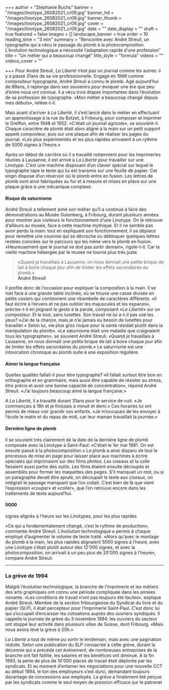 +++
author = "Stéphanie Buchs"
banner = "/images/linotype_26082021_cr09.jpg"
banner_hd = "/images/linotype_26082021_cr09.jpg"
banner_thumb = "/images/linotype_26082021_cr09.jpg"
cover = "/images/linotype_26082021_cr09.jpg"
date = ""
date_display = ""
draft = true
featured = false
images = []
landscape_banner = true
order = 10
reading_time = "3 min"
summary = "Rencontre avec André Streuli, un typographe qui a vécu le passage du plomb à la photocomposition. L’évolution technologique a nécessité l’adaptation rapide d’une profession"
title = "Un métier qui a beaucoup changé"
title_style = "formula"
videos = ""
videos_cover = ""

+++
Pour André Streuli, _La Liberté_ n’est pas un journal comme les autres: il y a passé 31ans de sa vie professionnelle. Engagé en 1966 comme compositeur-typographe, André Streuli a connu le plomb. Agé aujourd’hui de 89ans, il replonge dans ses souvenirs pour évoquer une ère que peu d’entre nous ont connue. Il a vécu trois étapes importantes dans l’évolution de sa profession de typographe. «Mon métier a beaucoup changé depuis mes débuts», relève-t-il.

Mais avant d’arriver à _La Liberté_, il s’est lancé dans le métier en effectuant un apprentissage à la rue du Botzet, à Fribourg, pour composer et imprimer le Greffon, entre 1948 et 1952. «C’était un journal agricole», se souvient-il. Chaque caractère de plomb était alors aligné à la main sur un petit support appelé composteur, puis sur une plaque afin de réaliser les pages du journal. «Les plus expérimentés et les plus rapides arrivaient à un rythme de 5000 signes à l’heure.»

Après un début de carrière où il a travaillé notamment pour les Imprimeries réunies à Lausanne, il est arrivé à _La Liberté_ pour travailler sur une Linotype. C’est une machine disposant d’un clavier spécial sur lequel le typographe tape le texte qui lui est transmis sur une feuille de papier. Cet engin dispose d’un réservoir où le plomb entre en fusion. Les lettres de plomb sont ainsi fabriquées au fur et à mesure et mises en place sur une plaque grâce à une mécanique complexe.

#### Risque de saturnisme

André Streuli a tellement aimé son métier qu’il a continué à faire des démonstrations au Musée Gutenberg, à Fribourg, durant plusieurs années pour montrer aux visiteurs le fonctionnement d’une Linotype. On le retrouve d’ailleurs au musée, face à cette machine mythique. Et il ne semble pas avoir perdu la main: tout en expliquant son fonctionnement, il se déplace pour remettre une courroie qui se décroche ou débloquer quelques lettres restées coincées sur le parcours qui les mène vers le plomb en fusion. «Heureusement que le journal ne doit pas sortir demain», rigole-t-il. Car la vieille machine hébergée par le musée ne tourne plus très juste.

> «Quand je travaillais à Lausanne, on nous donnait une petite brique de lait à boire chaque jour afin de limiter les effets secondaires du plomb.»  
> **André Streuli**

Il profite donc de l’occasion pour expliquer la composition à la main. Il se met face à une grande table inclinée, où se trouve une casse divisée en petits casiers qui contiennent une ribambelle de caractères différents. «Il faut écrire à l’envers et ne pas oublier les majuscules et les espaces», précise-t-il en joignant le geste à la parole, composant «_La Liberté_» sur un composteur. Et le tout, sans lunettes. Son travail ne lui a-t-il pas usé les yeux? «J’ai de la chance, mais je n’ai jamais eu besoin de lunettes pour travailler.» Selon lui, «le plus gros risque pour la santé résidait plutôt dans la manipulation du plomb». «Le saturnisme était une maladie que craignaient tous les typographes», se souvient André Streuli. «Quand je travaillais à Lausanne, on nous donnait une petite brique de lait à boire chaque jour afin de limiter les effets secondaires du plomb.» Le saturnisme est une intoxication chronique au plomb suite à une exposition régulière.

#### Aimer la langue française

Quelles qualités fallait-il pour être typographe? «Il fallait surtout être bon en orthographe et en grammaire, mais aussi être capable de résister au stress, être précis et avoir une bonne capacité de concentration», répond André Streuli. «J’ai toujours beaucoup aimé la langue française.»

A _La Liberté_, il a travaillé durant 31ans pour le service de nuit. «Je commençais à 18h et je finissais à minuit et demi.» Ces horaires lui ont permis de mieux voir grandir ses enfants. «Je m’occupais de les envoyer à l’école le matin et du repas de midi, car leur maman travaillait la journée.»

#### Dernière ligne de plomb

Il se souvient très clairement de la date de la dernière ligne de plomb composée avec la Linotype à Saint-Paul: «C’était le 1er mai 1981. On est ensuite passé à la photocomposition.» Le plomb a ainsi disparu de tout le processus de mise en page pour laisser place aux machines à écrire spéciales qui imprimaient sur des films photos. Les ciseaux et la colle faisaient aussi partie des outils. Les films étaient ensuite découpés et assemblés pour former les maquettes des pages. S’il manquait un mot, ou si un paragraphe devait être ajouté, on découpait le texte aux ciseaux, on intégrait le passage manquant que l’on collait. C’est bien de là que vient l’expression «couper» et «coller», que l’on retrouve encore dans les traitements de texte aujourd’hui.

#### **5000**

signes alignés à l'heure sur les Linotypes, pour les plus rapides

«Ce qui a fondamentalement changé, c’est le rythme de production», commente André Streuli. L’évolution technologique a permis à chaque employé d’augmenter le volume de texte traité. «Alors qu’avec le montage du plomb à la main, les plus rapides alignaient 5000 signes à l’heure, avec une Linotype c’était plutôt autour des 12'000 signes, et avec la photocomposition, on arrivait à un peu plus de 20'000 signes à l’heure», compare André Streuli.

***

### La grève de 1994

Malgré l’évolution technologique, la branche de l’imprimerie et les métiers des arts graphiques ont connu une période compliquée dans les années nonante. «Les conditions de travail n’ont pas toujours été faciles», explique André Streuli. Membre de la section fribourgeoise du Syndicat du livre et du papier (SLP), il était percepteur pour l’Imprimerie Saint-Paul. C’est donc lui qui s’occupait d’encaisser les cotisations auprès des ouvriers syndiqués. Il rappelle la journée de grève du 3 novembre 1994: les ouvriers du secteur ont stoppé leur activité dans plusieurs villes de Suisse, dont Fribourg. «Mais nous avons levé la grève à 20h.»

_La Liberté_ a tout de même pu sortir le lendemain, mais avec une pagination réduite. Selon une publication du SLP consacrée à cette grève, durant la décennie qui a précédé cet événement, de nombreuses entreprises de la branche ont fait faillite, les salaires et les bénéfices ont diminué. A la fin 1993, la perte de plus de 10'000 places de travail était déplorée par les syndicats. Et au moment d’entamer les négociations pour une nouvelle CCT au début 1994, le ton des employeurs s’est durci, demandant toujours davantage de concessions aux employés. La grève a finalement été perçue par les syndicats comme le seul moyen de pression efficace sur le patronat